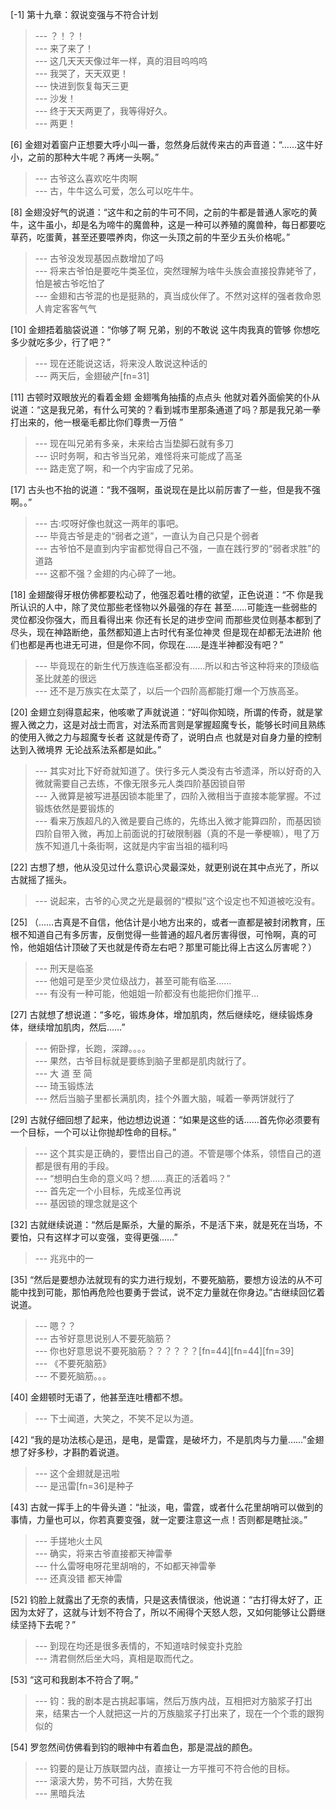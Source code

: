 
[-1] 第十九章：叙说变强与不符合计划
>--- ？！？！<br>
>--- 来了来了！<br>
>--- 这几天天天像过年一样，真的泪目呜呜呜<br>
>--- 我哭了，天天双更！<br>
>--- 快进到恢复每天三更<br>
>--- 沙发！<br>
>--- 终于天天两更了，我等得好久。<br>
>--- 两更！<br>

[6] 金翅对着窗户正想要大呼小叫一番，忽然身后就传来古的声音道：“……这牛好小，之前的那种大牛呢？再烤一头啊。”
>--- 古爷这么喜欢吃牛肉啊<br>
>--- 古，牛牛这么可爱，怎么可以吃牛牛。<br>

[8] 金翅没好气的说道：“这牛和之前的牛可不同，之前的牛都是普通人家吃的黄牛，这牛虽小，却是名为啼牛的魔兽种，这是一种可以养殖的魔兽种，每日都要吃草药，吃蛋黄，甚至还要喂养肉，你这一头顶之前的牛至少五头价格呢。”
>--- 古爷没发现基因点数增加了吗<br>
>--- 将来古爷怕是要吃牛类圣位，突然理解为啥牛头族会直接投靠姥爷了，怕是被古爷吃怕了<br>
>--- 金翅和古爷混的也是挺熟的，真当成伙伴了。不然对这样的强者救命恩人肯定客客气气<br>

[10] 金翅捂着脑袋说道：“你够了啊 兄弟，别的不敢说 这牛肉我真的管够 你想吃多少就吃多少，行了吧？”
>--- 现在还能说这话，将来没人敢说这种话的<br>
>--- 两天后，金翅破产[fn=31]<br>

[11] 古顿时双眼放光的看着金翅 金翅嘴角抽搐的点点头 他就对着外面偷笑的仆从说道：“这是我兄弟，有什么可笑的？看到城市里那条通道了吗？那是我兄弟一拳打出来的，他一根毫毛都比你们尊贵一万倍 ”
>--- 现在叫兄弟有多亲，未来给古当垫脚石就有多刀<br>
>--- 识时务啊，和古爷当兄弟，难怪将来可能成了高圣<br>
>--- 路走宽了啊，和一个内宇宙成了兄弟。<br>

[17] 古头也不抬的说道：“我不强啊，虽说现在是比以前厉害了一些，但是我不强啊。。”
>--- 古:哎呀好像也就这一两年的事吧。<br>
>--- 毕竟古爷是走的“弱者之道”，一直认为自己只是个弱者<br>
>--- 古爷怕不是直到内宇宙都觉得自己不强，一直在践行罗的“弱者求胜”的道路<br>
>--- 这都不强？金翅的内心碎了一地。<br>

[18] 金翅酸得牙根仿佛都要松动了，他强忍着吐槽的欲望，正色说道：“不 你是我所认识的人中，除了灵位那些老怪物以外最强的存在 甚至……可能连一些弱些的灵位都没你强大，而且看得出来 你还有长足的进步空间 而那些灵位则基本都到了尽头，现在神路断绝，虽然都知道上古时代有圣位神灵 但是现在却都无法进阶 他们也都是再也进无可进，但是你不同，你现在……是连半神都没有吧？”
>--- 毕竟现在的新生代万族连临圣都没有……所以和古爷这种将来的顶级临圣比就差的很远<br>
>--- 还不是万族实在太菜了，以后一个四阶高都能打爆一个万族高圣。<br>

[20] 金翅立刻得意起来，他咳嗽了声就说道：“好叫你知晓，所谓的传奇，就是掌握入微之力，这是对战士而言，对法系而言则是掌握超魔专长，能够长时间且熟练的使用入微之力与超魔专长者 这就是传奇了，说明白点 也就是对自身力量的控制达到入微境界 无论战系法系都是如此。”
>--- 其实对比下好奇就知道了。侠行多元人类没有古爷遗泽，所以好奇的入微就需要自己去练，不像无限多元人类四阶基因锁自带<br>
>--- 入微算是被写进基因锁本能里了，四阶入微相当于直接本能掌握。不过锻炼依然是要锻炼的<br>
>--- 看来万族超凡的入微是要自己练的，先练出入微才能算四阶，而基因锁四阶自带入微，再加上前面说的打破限制器（真的不是一拳梗嘛），甩了万族不知道几十条街啊，这就是内宇宙当祖的福利吗<br>

[22] 古想了想，他从没见过什么意识心灵最深处，就更别说在其中点光了，所以古就摇了摇头。
>--- 说起来，古爷的心灵之光是最弱的“模拟”这个设定也不知道被吃没有。<br>

[25] （……古真是不自信，他估计是小地方出来的，或者一直都是被封闭教育，压根不知道自己有多厉害，反倒觉得一些普通的超凡者厉害得很，可怜啊，真的可怜，他姐姐估计顶破了天也就是传奇左右吧？那里可能比得上古这么厉害呢？）
>--- 刑天是临圣<br>
>--- 他姐可是至少灵位级战力，甚至可能有临圣……<br>
>--- 有没有一种可能，他姐姐一阶都没有也能把你们推平…<br>

[27] 古就想了想说道：“多吃，锻炼身体，增加肌肉，然后继续吃，继续锻炼身体，继续增加肌肉，然后……”
>--- 俯卧撑，长跑，深蹲。。。。<br>
>--- 果然，古爷目标就是要练到脑子里都是肌肉就行了。<br>
>--- 大 道 至 简<br>
>--- 琦玉锻炼法<br>
>--- 然后当脑子里都长满肌肉，挂个外置大脑，喊着一拳两饼就行了<br>

[29] 古就仔细回想了起来，他边想边说道：“如果是这些的话……首先你必须要有一个目标，一个可以让你抛却性命的目标。”
>--- 这个其实是正确的，要悟出自己的道。不管是哪个体系，领悟自己的道都是很有用的手段。<br>
>--- “想明白生命的意义吗？想……真正的活着吗？”<br>
>--- 首先定一个小目标，先成圣位再说<br>
>--- 基因锁的理念就是这个<br>

[32] 古就继续说道：“然后是厮杀，大量的厮杀，不是活下来，就是死在当场，不要怕，只有这样才可以变强，变得更强……”
>--- 兆兆中的一<br>

[35] “然后是要想办法就现有的实力进行规划，不要死脑筋，要想方设法的从不可能中找到可能，那怕再危险也要勇于尝试，说不定力量就在你身边。”古继续回忆着说道。
>--- 嗯？？<br>
>--- 古爷好意思说别人不要死脑筋？<br>
>--- 你也好意思说不要死脑筋？？？？？？[fn=44][fn=44][fn=39]<br>
>--- 《不要死脑筋》<br>
>--- 不要死脑筋。。。<br>

[40] 金翅顿时无语了，他甚至连吐槽都不想。
>--- 下士闻道，大笑之，不笑不足以为道。<br>

[42] “我的是功法核心是迅，是电，是雷霆，是破坏力，不是肌肉与力量……”金翅想了好多秒，才斟酌着说道。
>--- 这个金翅就是迅啦<br>
>--- 是迅雷[fn=36]是种子<br>

[43] 古就一挥手上的牛骨头道：“扯淡，电，雷霆，或者什么花里胡哨可以做到的事情，力量也可以，你若真要变强，就一定要注意这一点！否则都是瞎扯淡。”
>--- 手搓地火土风<br>
>--- 确实，将来古爷直接都天神雷拳<br>
>--- 什么雷呀电呀花里胡哨的，不如都天神雷拳<br>
>--- 还真没错
都天神雷<br>

[52] 钧脸上就露出了无奈的表情，只是这表情很淡，他说道：“古打得太好了，正因为太好了，这就与计划不符合了，所以不闹得个天怒人怨，又如何能够让公爵继续坚持下去呢？”
>--- 到现在均还是很多表情的，不知道啥时候变扑克脸<br>
>--- 清君侧然后坐大吗，真相是取而代之。<br>

[53] “这可和我剧本不符合了啊。”
>--- 钧：我的剧本是古挑起事端，然后万族内战，互相把对方脑浆子打出来，结果古一个人就把这一片的万族脑浆子打出来了，现在一个个乖的跟狗似的<br>

[54] 罗忽然间仿佛看到钧的眼神中有着血色，那是混战的颜色。
>--- 钧要的是让万族联盟内战，直接让一方平推可不符合他的目标。<br>
>--- 滚滚大势，势不可挡，大势在我<br>
>--- 黑暗兵法<br>
